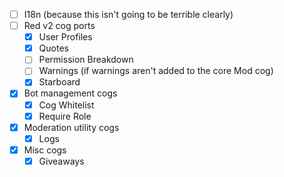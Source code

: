 - [ ] I18n (because this isn't going to be terrible clearly)
- [ ] Red v2 cog ports
  - [x] User Profiles
  - [x] Quotes
  - [ ] Permission Breakdown
  - [ ] Warnings (if warnings aren't added to the core Mod cog)
  - [x] Starboard
- [x] Bot management cogs
  - [x] Cog Whitelist
  - [x] Require Role
- [x] Moderation utility cogs
  - [x] Logs
- [x] Misc cogs
  - [x] Giveaways
